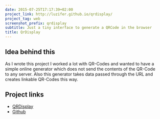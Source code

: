 ```yaml
---
date: 2015-07-25T17:17:39+02:00
project_link: http://luzifer.github.io/qrdisplay/
project_tag: web
screenshot_prefix: qrdisplay
subtitle: Just a tiny interface to generate a QRCode in the browser
title: QrDisplay
---
```


## Idea behind this

As I wrote this project I worked a lot with QR-Codes and wanted to have a simple online generator which does not send the contents of the QR-Code to any server. Also this generator takes data passed through the URL and creates linkable QR-Codes this way.

## Project links

- [QRDisplay](http://luzifer.github.io/qrdisplay/)
- [Github](https://github.com/Luzifer/qrdisplay)
